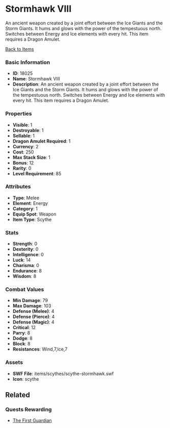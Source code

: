 # Stormhawk VIII

An ancient weapon created by a joint effort between the Ice Giants and the Storm Giants. It hums and glows with the power of the tempestuous north. Switches between Energy and Ice elements with every hit. This item requires a Dragon Amulet.

[Back to Items](../items.md)

### Basic Information

- **ID**: 18025
- **Name**: Stormhawk VIII
- **Description**: An ancient weapon created by a joint effort between the Ice Giants and the Storm Giants. It hums and glows with the power of the tempestuous north. Switches between Energy and Ice elements with every hit. This item requires a Dragon Amulet.

### Properties

- **Visible**: 1
- **Destroyable**: 1
- **Sellable**: 1
- **Dragon Amulet Required**: 1
- **Currency**: 2
- **Cost**: 250
- **Max Stack Size**: 1
- **Bonus**: 12
- **Rarity**: 0
- **Level Requirement**: 85

### Attributes

- **Type**: Melee
- **Element**: Energy
- **Category**: 1
- **Equip Spot**: Weapon
- **Item Type**: Scythe

### Stats

- **Strength**: 0
- **Dexterity**: 0
- **Intelligence**: 0
- **Luck**: 14
- **Charisma**: 0
- **Endurance**: 8
- **Wisdom**: 8

### Combat Values

- **Min Damage**: 79
- **Max Damage**: 103
- **Defense (Melee)**: 4
- **Defense (Pierce)**: 4
- **Defense (Magic)**: 4
- **Critical**: 12
- **Parry**: 8
- **Dodge**: 8
- **Block**: 8
- **Resistances**: Wind,7,Ice,7

### Assets

- **SWF File**: items/scythes/scythe-stormhawk.swf
- **Icon**: scythe

## Related

### Quests Rewarding

- [The First Guardian](../quests/1502-the-first-guardian.md)


